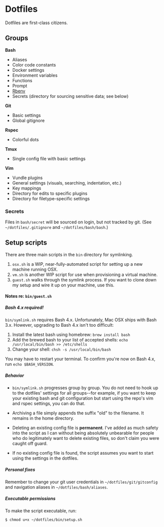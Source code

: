 # Dotfiles

Dotfiles are first-class citizens.

## Groups

**Bash**
- Aliases
- Color code constants
- Docker settings
- Environment variables
- Functions
- Prompt
- [Rbenv](https://github.com/sstephenson/rbenv)
- Secrets (directory for sourcing sensitive data; see below)

**Git**
- Basic settings
- Global gitignore

**Rspec**
- Colorful dots

**Tmux**
- Single config file with basic settings

**Vim**
- Vundle plugins
- General settings (visuals, searching, indentation, etc.)
- Key mappings
- Directory for edits to specific plugins
- Directory for filetype-specific settings

### Secrets

Files in `bash/secret` will be sourced on login, but not tracked by git.
(See `~/dotfiles/.gitignore` and `~/dotfiles/bash/bash`.)

## Setup scripts

There are three main scripts in the `bin` directory for symlinking.

1. `osx.sh` is a WIP, near-fully-automated script for setting up a new machine running OSX.
2. `vm.sh` is another WIP script for use when provisioning a virtual machine.
3. `guest.sh` walks through the symlink process. If you want to clone down my setup and wire it up on your machine, use this.

#### Notes re: `bin/guest.sh`

##### Bash 4.x required!

`bin/symlink.sh` requires Bash 4.x. Unfortunately, Mac OSX ships with Bash 3.x. However, upgrading to Bash 4.x isn't too difficult:

1. Install the latest bash using homebrew: `brew install bash`
2. Add the brewed bash to your list of accepted shells: `echo /usr/local/bin/bash >> /etc/shells`
3. Change your shell: `chsh -s /usr/local/bin/bash`

You may have to restart your terminal. To confirm you're now on Bash 4.x, run `echo $BASH_VERSION`.

##### Behavior

- `bin/symlink.sh` progresses group by group. You do not need to hook up to the dotfiles' settings for all groups--for example, if you want to keep your existing bash and git configuration but start using the repo's vim and rspec settings, you can do that.

- Archiving a file simply appends the suffix "old" to the filename. It remains in the home directory.

- Deleting an existing config file is **permanent**. I've added as much safety into the script as I can without being absolutely unbearable for people who do legitimately want to delete existing files, so don't claim you were caught off guard.

- If no existing config file is found, the script assumes you want to start using the settings in the dotfiles.

##### Personal fixes

Remember to change your git user credentials in `~/dotfiles/git/gitconfig` and navigation aliases in `~/dotfiles/bash/aliases`.

##### Executable permissions

To make the script executable, run:

```
$ chmod u+x ~/dotfiles/bin/setup.sh
```
